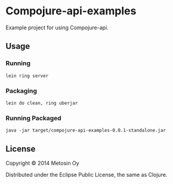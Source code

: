 # Compojure-api-examples

Example project for using Compojure-api.

## Usage

### Running

```lein ring server```

### Packaging

```lein do clean, ring uberjar```

### Running Packaged
```java -jar target/compojure-api-examples-0.0.1-standalone.jar```

## License

Copyright © 2014 Metosin Oy

Distributed under the Eclipse Public License, the same as Clojure.
